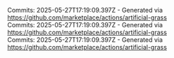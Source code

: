 Commits: 2025-05-27T17:19:09.397Z - Generated via https://github.com/marketplace/actions/artificial-grass
<br>
Commits: 2025-05-27T17:19:09.397Z - Generated via https://github.com/marketplace/actions/artificial-grass
<br>
Commits: 2025-05-27T17:19:09.397Z - Generated via https://github.com/marketplace/actions/artificial-grass
<br>
